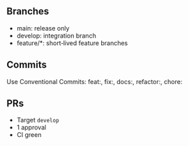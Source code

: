 ## Branches
- main: release only
- develop: integration branch
- feature/*: short‑lived feature branches

## Commits
Use Conventional Commits: feat:, fix:, docs:, refactor:, chore:

## PRs
- Target `develop`
- 1 approval
- CI green
